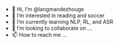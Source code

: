 - 👋 Hi, I’m @langmandezhouge
- 👀 I’m interested in reading and soccer
- 🌱 I’m currently learning NLP, RL, and ASR
- 💞️ I’m looking to collaborate on ...
- 📫 How to reach me ...

<!---
langmandezhouge/langmandezhouge is a ✨ special ✨ repository because its `README.md` (this file) appears on your GitHub profile.
You can click the Preview link to take a look at your changes.
--->
